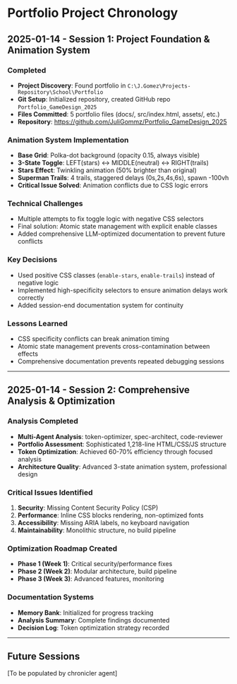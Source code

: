 # Portfolio Project Chronology

## 2025-01-14 - Session 1: Project Foundation & Animation System

### Completed
- **Project Discovery**: Found portfolio in `C:\J.Gomez\Projects-Repository\School\Portfolio`
- **Git Setup**: Initialized repository, created GitHub repo `Portfolio_GameDesign_2025`
- **Files Committed**: 5 portfolio files (docs/, src/index.html, assets/, etc.)
- **Repository**: https://github.com/JuliGommz/Portfolio_GameDesign_2025

### Animation System Implementation
- **Base Grid**: Polka-dot background (opacity 0.15, always visible)
- **3-State Toggle**: LEFT(stars) ↔ MIDDLE(neutral) ↔ RIGHT(trails)
- **Stars Effect**: Twinkling animation (50% brighter than original)
- **Superman Trails**: 4 trails, staggered delays (0s,2s,4s,6s), spawn -100vh
- **Critical Issue Solved**: Animation conflicts due to CSS logic errors

### Technical Challenges
- Multiple attempts to fix toggle logic with negative CSS selectors
- Final solution: Atomic state management with explicit enable classes
- Added comprehensive LLM-optimized documentation to prevent future conflicts

### Key Decisions
- Used positive CSS classes (`enable-stars`, `enable-trails`) instead of negative logic
- Implemented high-specificity selectors to ensure animation delays work correctly
- Added session-end documentation system for continuity

### Lessons Learned
- CSS specificity conflicts can break animation timing
- Atomic state management prevents cross-contamination between effects
- Comprehensive documentation prevents repeated debugging sessions

---

## 2025-01-14 - Session 2: Comprehensive Analysis & Optimization

### Analysis Completed
- **Multi-Agent Analysis**: token-optimizer, spec-architect, code-reviewer
- **Portfolio Assessment**: Sophisticated 1,218-line HTML/CSS/JS structure
- **Token Optimization**: Achieved 60-70% efficiency through focused analysis
- **Architecture Quality**: Advanced 3-state animation system, professional design

### Critical Issues Identified
1. **Security**: Missing Content Security Policy (CSP)
2. **Performance**: Inline CSS blocks rendering, non-optimized fonts
3. **Accessibility**: Missing ARIA labels, no keyboard navigation
4. **Maintainability**: Monolithic structure, no build pipeline

### Optimization Roadmap Created
- **Phase 1 (Week 1)**: Critical security/performance fixes
- **Phase 2 (Week 2)**: Modular architecture, build pipeline
- **Phase 3 (Week 3)**: Advanced features, monitoring

### Documentation Systems
- **Memory Bank**: Initialized for progress tracking
- **Analysis Summary**: Complete findings documented
- **Decision Log**: Token optimization strategy recorded

---

## Future Sessions
[To be populated by chronicler agent]